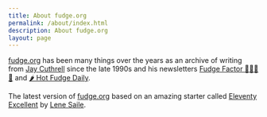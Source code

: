 ```yaml
---
title: About fudge.org
permalink: /about/index.html
description: About fudge.org
layout: page
---
```

[fudge.org](/) has been many things over the years as an archive of writing from [Jay Cuthrell](https://jaycuthrell.com) since the late 1990s and his newsletters [Fudge Factor 🤔💡🤯🤓](/) and [🌶️ Hot Fudge Daily](https://hot.fudge.org).

The latest version of [fudge.org](/) based on an amazing starter called [Eleventy Excellent](https://github.com/madrilene/eleventy-excellent) by [Lene Saile](https://www.lenesaile.com/en/).